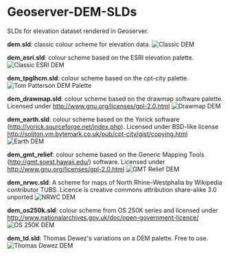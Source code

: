 Geoserver-DEM-SLDs
==================

SLDs for elevation dataset rendered in Geoserver.

**dem.sld**: classic colour scheme for elevation data.
![Classic DEM](images/dem-dem_dsm10m.jpg)

**dem_esri.sld**: colour scheme based on the ESRI elevation palette.
![Classic ESRI DEM](images/dem-dem_esri_dsm10m.jpg)

**dem_tpglhcm.sld**: colour scheme based on the cpt-city palette.
![Tom Patterson DEM Palette](images/dem-dem_tpglhcm_dsm10m.jpg)

**dem_drawmap.sld**: colour scheme based on the drawmap software palette.  Licensed under http://www.gnu.org/licenses/gpl-2.0.html
![Drawmap DEM](images/dem_drawmap.jpg)

**dem_earth.sld**: colour scheme based on the Yorick software (http://yorick.sourceforge.net/index.php). Licensed under BSD-like license http://soliton.vm.bytemark.co.uk/pub/cpt-city/gist/copying.html
![Earth DEM](images/dem_earth.jpg)

**dem_gmt_relief**: colour scheme based on the Generic Mapping Tools (http://gmt.soest.hawaii.edu/) software. Licensed under http://www.gnu.org/licenses/gpl-2.0.html
![GMT Relief DEM](images/dem_gmt_relief.jpg)

**dem_nrwc.sld**: A scheme for maps of North Rhine–Westphalia by Wikipedia contributor TUBS. Licence is creative commons attribution share-alike 3.0 unported
![NRWC DEM](images/dem_nrwc.jpg)

**dem_os250k.sld**: colour scheme from OS 250K series and licensed under http://www.nationalarchives.gov.uk/doc/open-government-licence/
![OS 250K DEM](images/dem_os250k.jpg)

**dem_td.sld**: Thomas Dewez's variations on a DEM palette. Free to use.
![Thomas Dewez DEM](images/dem_td.jpg)

